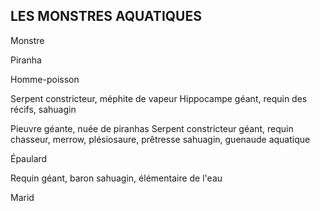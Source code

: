 ## LES MONSTRES AQUATIQUES


Monstre

Piranha

Homme-poisson

Serpent constricteur, méphite de vapeur
Hippocampe géant, requin des récifs,
sahuagin

Pieuvre géante, nuée de piranhas
Serpent constricteur géant, requin
chasseur, merrow, plésiosaure, prêtresse
sahuagin, guenaude aquatique

Épaulard

Requin géant, baron sahuagin,
élémentaire de l'eau

Marid
